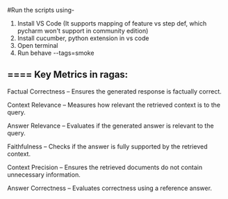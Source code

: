 #Run the scripts using-
1. Install VS Code (It supports mapping of feature vs step def, which pycharm won't support in community edition)
2. Install cucumber, python extension in vs code
3. Open terminal
4. Run behave --tags=smoke


====
Key Metrics in ragas:
----------------------

Factual Correctness – Ensures the generated response is factually correct.

Context Relevance – Measures how relevant the retrieved context is to the query.

Answer Relevance – Evaluates if the generated answer is relevant to the query.

Faithfulness – Checks if the answer is fully supported by the retrieved context.

Context Precision – Ensures the retrieved documents do not contain unnecessary information.

Answer Correctness – Evaluates correctness using a reference answer.
